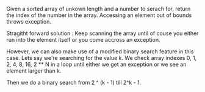 Given a sorted array of unkown length and a number to serach for, return the index of the number in the array. Accessing an element out of bounds throws exception. 

Stragitht forward solution : Keep scanning the array until of couse you either 
run into the element itself or you come accross an exception. 

However, we can also make use of a modified binary search feature in this case. Lets say we're searching for the value k. We check array indexes 0, 1, 2, 4, 8, 16, 2 ** N in a loop until either we get an exception or we see an element larger than k. 

Then we do a binary search from 2 ^ (k - 1) till 2^k - 1. 

